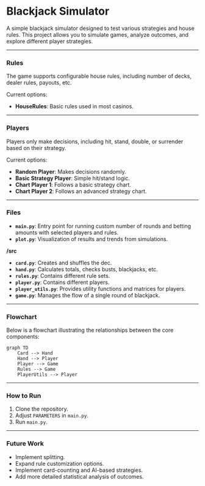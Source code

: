 # Blackjack Simulator

A simple blackjack simulator designed to test various strategies and house rules. This project allows you to simulate games, analyze outcomes, and explore different player strategies.

---

### Rules
The game supports configurable house rules, including number of decks, dealer rules, payouts, etc.

Current options:
* **HouseRules**: Basic rules used in most casinos.

---

### Players
Players only make decisions, including hit, stand, double, or surrender based on their strategy.

Current options:
* **Random Player**: Makes decisions randomly.
* **Basic Strategy Player**: Simple hit/stand logic.
* **Chart Player 1**: Follows a basic strategy chart.
* **Chart Player 2**: Follows an advanced strategy chart.

---

### Files

- **`main.py`**: Entry point for running custom number of rounds and betting amounts with selected players and rules.
- **`plot.py`**: Visualization of results and trends from simulations.

**/src**
- **`card.py`**: Creates and shuffles the dec.
- **`hand.py`**: Calculates totals, checks busts, blackjacks, etc.
- **`rules.py`**: Contains different rule sets.
- **`player.py`**: Contains different players.
- **`player_utils.py`**: Provides utility functions and matrices for players.
- **`game.py`**: Manages the flow of a single round of blackjack.

---

### Flowchart
Below is a flowchart illustrating the relationships between the core components:

```mermaid
graph TD
    Card --> Hand
    Hand --> Player
    Player --> Game
    Rules --> Game
    PlayerUtils --> Player
```

---

### How to Run
1. Clone the repository.
2. Adjust `PARAMETERS` in `main.py`.
2. Run `main.py`.

---

### Future Work
- Implement splitting.
- Expand rule customization options.
- Implement card-counting and AI-based strategies.
- Add more detailed statistical analysis of outcomes.
